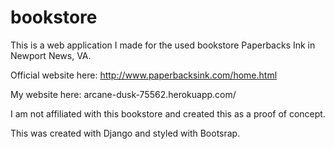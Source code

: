 # bookstore

This is a web application I made for the used bookstore Paperbacks Ink in Newport News, VA.

Official website here: http://www.paperbacksink.com/home.html

My website here: arcane-dusk-75562.herokuapp.com/

I am not affiliated with this bookstore and created this as a proof of concept.

This was created with Django and styled with Bootsrap.
